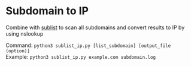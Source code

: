# Subdomain to IP
Combine with [sublist](https://github.com/aboul3la/Sublist3r) to scan all subdomains and convert results to IP by using nslookup

Command:
`python3 sublist_ip.py [list_subdomain] [output_file (option)]`</br>
Example:
`python3 sublist_ip.py example.com subdomain.log`

